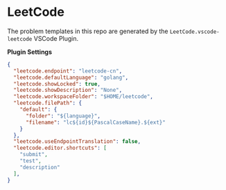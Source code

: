 # LeetCode

The problem templates in this repo are generated by the `LeetCode.vscode-leetcode` VSCode Plugin.

**Plugin Settings**

```json
{
  "leetcode.endpoint": "leetcode-cn",
  "leetcode.defaultLanguage": "golang",
  "leetcode.showLocked": true,
  "leetcode.showDescription": "None",
  "leetcode.workspaceFolder": "$HOME/leetcode",
  "leetcode.filePath": {
    "default": {
      "folder": "${language}",
      "filename": "lc${id}${PascalCaseName}.${ext}"
    }
  },
  "leetcode.useEndpointTranslation": false,
  "leetcode.editor.shortcuts": [
    "submit",
    "test",
    "description"
  ],
}
```